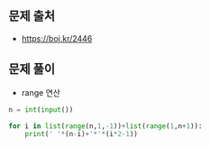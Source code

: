 ## 문제 출처

- https://boj.kr/2446

## 문제 풀이

- range 연산

```python
n = int(input())

for i in list(range(n,1,-1))+list(range(1,n+1)):
    print(' '*(n-i)+'*'*(i*2-1))
```
